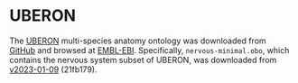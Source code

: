 # UBERON
The [UBERON](http://obophenotype.github.io/uberon/) multi-species anatomy ontology was downloaded from [GitHub](https://github.com/obophenotype/uberon/releases) and browsed at [EMBL-EBI](https://www.ebi.ac.uk/ols/ontologies/uberon). Specifically, `nervous-minimal.obo`, which contains the nervous system subset of UBERON, was downloaded from [v2023-01-09](https://github.com/obophenotype/uberon/tree/v2023-01-09) (21fb179).

